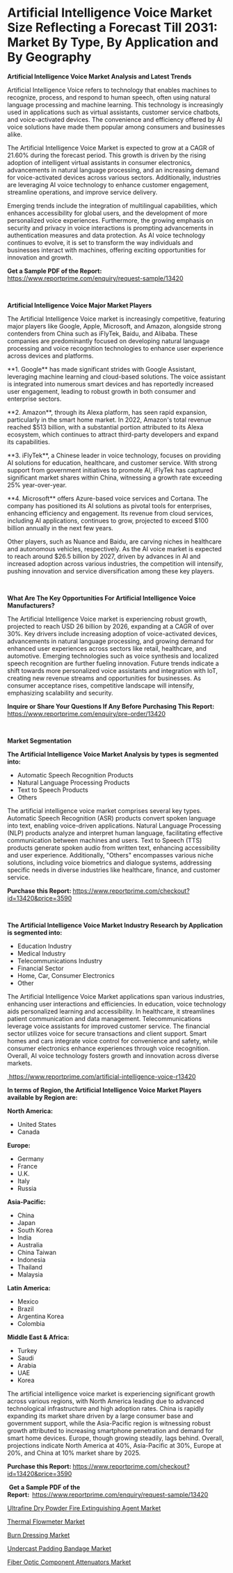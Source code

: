 <p><h1>Artificial Intelligence Voice Market Size Reflecting a Forecast Till 2031: Market By Type, By Application and By Geography</h1></p><p><strong>Artificial Intelligence Voice Market Analysis and Latest Trends</strong></p>
<p><p>Artificial Intelligence Voice refers to technology that enables machines to recognize, process, and respond to human speech, often using natural language processing and machine learning. This technology is increasingly used in applications such as virtual assistants, customer service chatbots, and voice-activated devices. The convenience and efficiency offered by AI voice solutions have made them popular among consumers and businesses alike.</p><p>The Artificial Intelligence Voice Market is expected to grow at a CAGR of 21.60% during the forecast period. This growth is driven by the rising adoption of intelligent virtual assistants in consumer electronics, advancements in natural language processing, and an increasing demand for voice-activated devices across various sectors. Additionally, industries are leveraging AI voice technology to enhance customer engagement, streamline operations, and improve service delivery.</p><p>Emerging trends include the integration of multilingual capabilities, which enhances accessibility for global users, and the development of more personalized voice experiences. Furthermore, the growing emphasis on security and privacy in voice interactions is prompting advancements in authentication measures and data protection. As AI voice technology continues to evolve, it is set to transform the way individuals and businesses interact with machines, offering exciting opportunities for innovation and growth.</p></p>
<p><strong>Get a Sample PDF of the Report:&nbsp;</strong> <a href="https://www.reportprime.com/enquiry/request-sample/13420">https://www.reportprime.com/enquiry/request-sample/13420</a></p>
<p>&nbsp;</p>
<p><strong>Artificial Intelligence Voice Major Market Players</strong></p>
<p><p>The Artificial Intelligence Voice market is increasingly competitive, featuring major players like Google, Apple, Microsoft, and Amazon, alongside strong contenders from China such as iFlyTek, Baidu, and Alibaba. These companies are predominantly focused on developing natural language processing and voice recognition technologies to enhance user experience across devices and platforms.</p><p>**1. Google** has made significant strides with Google Assistant, leveraging machine learning and cloud-based solutions. The voice assistant is integrated into numerous smart devices and has reportedly increased user engagement, leading to robust growth in both consumer and enterprise sectors.</p><p>**2. Amazon**, through its Alexa platform, has seen rapid expansion, particularly in the smart home market. In 2022, Amazon's total revenue reached $513 billion, with a substantial portion attributed to its Alexa ecosystem, which continues to attract third-party developers and expand its capabilities.</p><p>**3. iFlyTek**, a Chinese leader in voice technology, focuses on providing AI solutions for education, healthcare, and customer service. With strong support from government initiatives to promote AI, iFlyTek has captured significant market shares within China, witnessing a growth rate exceeding 25% year-over-year.</p><p>**4. Microsoft** offers Azure-based voice services and Cortana. The company has positioned its AI solutions as pivotal tools for enterprises, enhancing efficiency and engagement. Its revenue from cloud services, including AI applications, continues to grow, projected to exceed $100 billion annually in the next few years.</p><p>Other players, such as Nuance and Baidu, are carving niches in healthcare and autonomous vehicles, respectively. As the AI voice market is expected to reach around $26.5 billion by 2027, driven by advances in AI and increased adoption across various industries, the competition will intensify, pushing innovation and service diversification among these key players.</p></p>
<p>&nbsp;</p>
<p><strong>What Are The Key Opportunities For Artificial Intelligence Voice Manufacturers?</strong></p>
<p><p>The Artificial Intelligence Voice market is experiencing robust growth, projected to reach USD 26 billion by 2026, expanding at a CAGR of over 30%. Key drivers include increasing adoption of voice-activated devices, advancements in natural language processing, and growing demand for enhanced user experiences across sectors like retail, healthcare, and automotive. Emerging technologies such as voice synthesis and localized speech recognition are further fueling innovation. Future trends indicate a shift towards more personalized voice assistants and integration with IoT, creating new revenue streams and opportunities for businesses. As consumer acceptance rises, competitive landscape will intensify, emphasizing scalability and security.</p></p>
<p><strong>Inquire or Share Your Questions If Any Before Purchasing This Report:</strong> <a href="https://www.reportprime.com/enquiry/pre-order/13420">https://www.reportprime.com/enquiry/pre-order/13420</a></p>
<p>&nbsp;</p>
<p><strong>Market Segmentation</strong></p>
<p><strong>The Artificial Intelligence Voice Market Analysis by types is segmented into:</strong></p>
<p><ul><li>Automatic Speech Recognition Products</li><li>Natural Language Processing Products</li><li>Text to Speech Products</li><li>Others</li></ul></p>
<p><p>The artificial intelligence voice market comprises several key types. Automatic Speech Recognition (ASR) products convert spoken language into text, enabling voice-driven applications. Natural Language Processing (NLP) products analyze and interpret human language, facilitating effective communication between machines and users. Text to Speech (TTS) products generate spoken audio from written text, enhancing accessibility and user experience. Additionally, "Others" encompasses various niche solutions, including voice biometrics and dialogue systems, addressing specific needs in diverse industries like healthcare, finance, and customer service.</p></p>
<p><strong>Purchase this Report:&nbsp;</strong><a href="https://www.reportprime.com/checkout?id=13420&price=3590">https://www.reportprime.com/checkout?id=13420&price=3590</a></p>
<p>&nbsp;</p>
<p><strong>The Artificial Intelligence Voice Market Industry Research by Application is segmented into:</strong></p>
<p><ul><li>Education Industry</li><li>Medical Industry</li><li>Telecommunications Industry</li><li>Financial Sector</li><li>Home, Car, Consumer Electronics</li><li>Other</li></ul></p>
<p><p>The Artificial Intelligence Voice Market applications span various industries, enhancing user interactions and efficiencies. In education, voice technology aids personalized learning and accessibility. In healthcare, it streamlines patient communication and data management. Telecommunications leverage voice assistants for improved customer service. The financial sector utilizes voice for secure transactions and client support. Smart homes and cars integrate voice control for convenience and safety, while consumer electronics enhance experiences through voice recognition. Overall, AI voice technology fosters growth and innovation across diverse markets.</p></p>
<p><a href="https://www.reportprime.com/artificial-intelligence-voice-r13420">&nbsp;https://www.reportprime.com/artificial-intelligence-voice-r13420</a></p>
<p><strong>In terms of Region, the Artificial Intelligence Voice Market Players available by Region are:</strong></p>
<p>
    <p> <strong> North America: </strong>
        <ul>
            <li>United States</li>
            <li>Canada</li>
        </ul>
        </p> 
    <p> <strong> Europe: </strong>
        <ul>
            <li>Germany</li>
            <li>France</li>
            <li>U.K.</li>
            <li>Italy</li>
            <li>Russia</li>
        </ul>
        </p> 
    <p> <strong> Asia-Pacific: </strong>
        <ul>
            <li>China</li>
            <li>Japan</li>
            <li>South Korea</li>
            <li>India</li>
            <li>Australia</li>
            <li>China Taiwan</li>
            <li>Indonesia</li>
            <li>Thailand</li>
            <li>Malaysia</li>
        </ul>
        </p> 
    <p> <strong> Latin America: </strong>
        <ul>
            <li>Mexico</li>
            <li>Brazil</li>
            <li>Argentina Korea</li>
            <li>Colombia</li>
        </ul>
        </p> 
    <p> <strong> Middle East & Africa: </strong>
        <ul>
            <li>Turkey</li>
            <li>Saudi</li>
            <li>Arabia</li>
            <li>UAE</li>
            <li>Korea</li>
        </ul>
    </p>
    </p>
<p><p>The artificial intelligence voice market is experiencing significant growth across various regions, with North America leading due to advanced technological infrastructure and high adoption rates. China is rapidly expanding its market share driven by a large consumer base and government support, while the Asia-Pacific region is witnessing robust growth attributed to increasing smartphone penetration and demand for smart home devices. Europe, though growing steadily, lags behind. Overall, projections indicate North America at 40%, Asia-Pacific at 30%, Europe at 20%, and China at 10% market share by 2025.</p></p>
<p><strong>Purchase this Report: </strong><a href="https://www.reportprime.com/checkout?id=13420&price=3590">https://www.reportprime.com/checkout?id=13420&price=3590</a></p>
<p>&nbsp;<strong>Get a Sample PDF of the Report:&nbsp;&nbsp;</strong><a href="https://www.reportprime.com/enquiry/request-sample/13420">https://www.reportprime.com/enquiry/request-sample/13420</a></p>
<p><strong></strong></p>
<p><p><a href="https://medium.com/@188drusilla/the-growth-of-the-ultrafine-dry-powder-fire-extinguishing-agent-market-has-been-significant-119bc2619787">Ultrafine Dry Powder Fire Extinguishing Agent Market</a></p><p><a href="https://issuu.com/reportprime-2/docs/thermal-flowmeter-market-size-2030._39dc745a81db08">Thermal Flowmeter Market</a></p><p><a href="https://www.linkedin.com/pulse/burn-dressing-market-trends-analysis-opportunities-challenges-8bcje?trackingId=QY5TZX4sRu2SODl3Pv9Tgg%3D%3D">Burn Dressing Market</a></p><p><a href="https://www.linkedin.com/pulse/charting-future-comprehensive-analysis-global-undercast-padding-jz7qe?trackingId=txEhizMeTl20RTKu2nFOhw%3D%3D">Undercast Padding Bandage Market</a></p><p><a href="https://issuu.com/reportprime-2/docs/fiber-optic-component-attenuators-m_f055e33b568c51">Fiber Optic Component Attenuators Market</a></p></p>